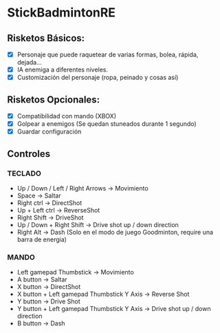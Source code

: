 # StickBadmintonRE


## Risketos Básicos:

- [X] Personaje que puede raquetear de varias formas, bolea, rápida, dejada... 
- [X] IA enemiga a diferentes niveles.
- [X] Customización del personaje (ropa, peinado y cosas así)

## Risketos Opcionales:

- [X] Compatibilidad con mando (XBOX)
- [X] Golpear a enemigos (Se quedan stuneados durante 1 segundo)
- [X] Guardar configuración

## Controles

### TECLADO
- Up / Down / Left / Right Arrows -> Movimiento
- Space -> Saltar
- Right ctrl -> DirectShot
- Up + Left ctrl -> ReverseShot
- Right Shift -> DriveShot
- Up / Down + Right Shift -> Drive shot up / down direction
- Right Alt -> Dash (Solo en el modo de juego Goodminton, require una barra de energia)

### MANDO
- Left gamepad Thumbstick -> Movimiento
- A button -> Saltar
- X button -> DirectShot
- X button + Left gamepad Thumbstick Y Axis -> Reverse Shot 
- Y button -> Drive Shot
- Y button + Left gamepad Thumbstick Y Axis -> Drive shot up / down direction
- B button -> Dash